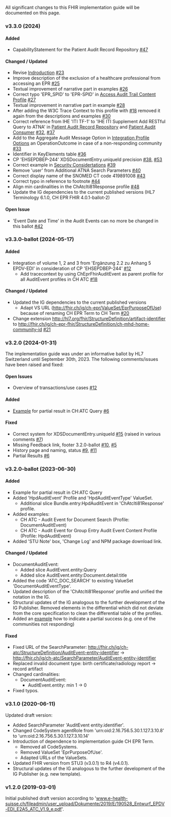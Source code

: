 
All significant changes to this FHIR implementation guide will be documented on this page.   

### v3.3.0 (2024)

#### Added
* CapabilityStatement for the Patient Audit Record Repository [#47](https://github.com/ehealthsuisse/ch-atc/issues/47) 

#### Changed / Updated
* Revise [Indroduction](https://fhir.ch/ig/ch-atc/index.html#introduction) [#23](https://github.com/ehealthsuisse/ch-atc/issues/23)
* Improve description of the exclusion of a healthcare professional from accessing an EPR [#25](https://github.com/ehealthsuisse/ch-atc/issues/25)
* Textual improvement of narrative part in examples [#26](https://github.com/ehealthsuisse/ch-atc/issues/26)
* Correct typo 'EPR_SPID' to 'EPR-SPID' in [Access Audit Trail Content Profile](https://fhir.ch/ig/ch-atc/volume-3.html#access-audit-trail-content-profile) [#27](https://github.com/ehealthsuisse/ch-atc/issues/27)
* Textual improvement in narrative part in example [#28](https://github.com/ehealthsuisse/ch-atc/issues/28)
* After adding the W3C Trace Context to this profile with [#18](https://github.com/ehealthsuisse/ch-atc/issues/18) removed it again from the descriptions and examples [#30](https://github.com/ehealthsuisse/ch-atc/issues/30)
* Correct reference from IHE 'ITI TF-1' to 'IHE ITI Supplement Add RESTful Query to ATNA' in [Patient Audit Record Repository](https://fhir.ch/ig/ch-atc/volume-1.html#patient-audit-record-repository) and [Patient Audit Consumer](https://fhir.ch/ig/ch-atc/volume-1.html#patient-audit-consumer) [#32](https://github.com/ehealthsuisse/ch-atc/issues/32), [#37](https://github.com/ehealthsuisse/ch-atc/issues/37)
* Add to the Aggregate Audit Message Option in [Integration Profile Options](https://fhir.ch/ig/ch-atc/volume-1.html#integration-profile-options) an OperationOutcome in case of a non-responding community [#33](https://github.com/ehealthsuisse/ch-atc/issues/33)
* Identifier in KeyElements table [#36](https://github.com/ehealthsuisse/ch-atc/issues/36) 
* CP 'EHSEPDBEP-244' XDSDocumentEntry.uniqueId precision [#38](https://github.com/ehealthsuisse/ch-atc/issues/38), [#53](https://github.com/ehealthsuisse/ch-atc/issues/53) 
* Correct example in [Security Considertations](https://fhir.ch/ig/ch-atc/volume-2.html#security-considerations) [#39](https://github.com/ehealthsuisse/ch-atc/issues/39)
* Remove 'user' from Additional ATNA Search Parameters [#40](https://github.com/ehealthsuisse/ch-atc/issues/40)
* Correct display name of the SNOMED CT code 419891008 [#43](https://github.com/ehealthsuisse/ch-atc/issues/43)
* Correct typo in reference to footnote [#44](https://github.com/ehealthsuisse/ch-atc/issues/44)
* Align min cardinalities in the ChAtcIti81Response profile [#48](https://github.com/ehealthsuisse/ch-atc/issues/48)
* Update the IG dependencies to the current published versions (HL7 Terminology 6.1.0, CH EPR FHIR 4.0.1-ballot-2)

#### Open Issue
* 'Event Date and Time' in the Audit Events can no more be changed in this ballot [#42](https://github.com/ehealthsuisse/ch-atc/issues/42)

### v3.3.0-ballot (2024-05-17)

#### Added
* Integration of volume 1, 2 and 3 from 'Ergänzung 2.2 zu Anhang 5 EPDV-EDI' in consideration of CP 'EHSEPDBEP-244' [#12](https://github.com/ehealthsuisse/ch-atc/issues/12)
   * Add tracecontext by using ChEprFhirAuditEvent as parent profile for all AuditEvent profiles in CH ATC [#18](https://github.com/ehealthsuisse/ch-atc/issues/18)

#### Changed / Updated
* Updated the IG dependencies to the current published versions
   * Adapt VS URL (http://fhir.ch/ig/ch-epr/ValueSet/EprPurposeOfUse) because of renaming CH EPR Term to CH Term [#20](https://github.com/ehealthsuisse/ch-atc/issues/20)
* Change extension http://hl7.org/fhir/StructureDefinition/artifact-identifier to http://fhir.ch/ig/ch-epr-fhir/StructureDefinition/ch-mhd-home-community-id [#21](https://github.com/ehealthsuisse/ch-atc/issues/21)


### v3.2.0 (2024-01-31)
The implementation guide was under an informative ballot by HL7 Switzerland until September 30th, 2023. The following comments/issues have been raised and fixed:

#### Open Issues
* Overview of transactions/use cases [#12](https://github.com/ehealthsuisse/ch-atc/issues/12) 

#### Added
* [Example](Bundle-ch-atc-iti-81-response-sample.xml.html) for partial result in CH:ATC Query [#6](https://github.com/ehealthsuisse/ch-atc/issues/6)

#### Fixed
* Correct system for XDSDocumentEntry.uniqueId [#15](https://github.com/ehealthsuisse/ch-atc/issues/15) (raised in various comments [#7](https://github.com/ehealthsuisse/ch-atc/issues/7))
* Missing Feedback link, footer 3.2.0-ballot [#10](https://github.com/ehealthsuisse/ch-atc/issues/10), [#5](https://github.com/ehealthsuisse/ch-atc/issues/5)
* History page and naming, status [#9](https://github.com/ehealthsuisse/ch-atc/issues/9), [#11](https://github.com/ehealthsuisse/ch-atc/issues/11)  
* Partial Results [#6](https://github.com/ehealthsuisse/ch-atc/issues/6) 

### v3.2.0-ballot (2023-06-30)

#### Added
* Example for partial result in CH:ATC Query
* Added 'HpdAuditEvent' Profile and 'HpdAuditEventType' ValueSet.
   * Additional slice Bundle.entry:HpdAuditEvent in 'ChAtcIti81Response' profile.
* Added examples:
   * CH ATC - Audit Event for Document Search (Profile: DocumentAuditEvent)
   * CH ATC - Audit Event for Group Entry Audit Event Content Profile (Profile: HpdAuditEvent)
* Added 'STU Note' box, 'Change Log' and NPM package download link.

#### Changed / Updated
* DocumentAuditEvent:
   * Added slice AuditEvent.entity:Query
   * Added slice AuditEvent.entity:Document.detail:title
* Added the code 'ATC_DOC_SEARCH' to existing ValueSet 'DocumentAuditEventType'.
* Updated description of the 'ChAtcIti81Response' profile and unified the notation in the IG.
* Structural updates of the IG analogous to the further development of the IG Publisher. Removed elements in the differential which did not deviate from the core specification to clean the differential table of the profiles.
* Added an [example](Bundle-ch-atc-iti-81-response-sample.xml.html) how to indicate a partial success (e.g. one of the communities not responding)

#### Fixed
* Fixed URL of the SearchParameter: http://fhir.ch/ig/ch-atc/StructureDefinition/AuditEvent-entity-identifier -> http://fhir.ch/ig/ch-atc/SearchParameter/AuditEvent-entity-identifier
* Replaced invalid document type: birth certificate/radiology report -> record artifact
* Changed cardinalities:
   * DocumentAuditEvent: 
      * AuditEvent.entity: min 1 -> 0
* Fixed typos. 

### v3.1.0 (2020-06-11)
Updated draft version:
* Added SearchParameter 'AuditEvent entity.identifier'.
* Changed CodeSystem agentRole from 'urn:oid:2.16.756.5.30.1.127.3.10.8' to 'urn:oid:2.16.756.5.30.1.127.3.10.14'
* Introduction of dependence to implementation guide CH EPR Term.
   * Removed all CodeSystems.
   * Removed ValueSet 'EprPurposeOfUse'.
   * Adapted URLs of the ValueSets.
* Updated FHIR version from STU3 (v3.0.1) to R4 (v4.0.1).
* Structural updates of the IG analogous to the further development of the IG Publisher (e.g. new template).

### v1.2.0 (2019-03-01)
Initial published draft version according to 'www.e-health-suisse.ch/fileadmin/user_upload/Dokumente/2019/E/190528_Entwurf_EPDV-EDI_E2A5_ATC_V1.9_e.pdf'.